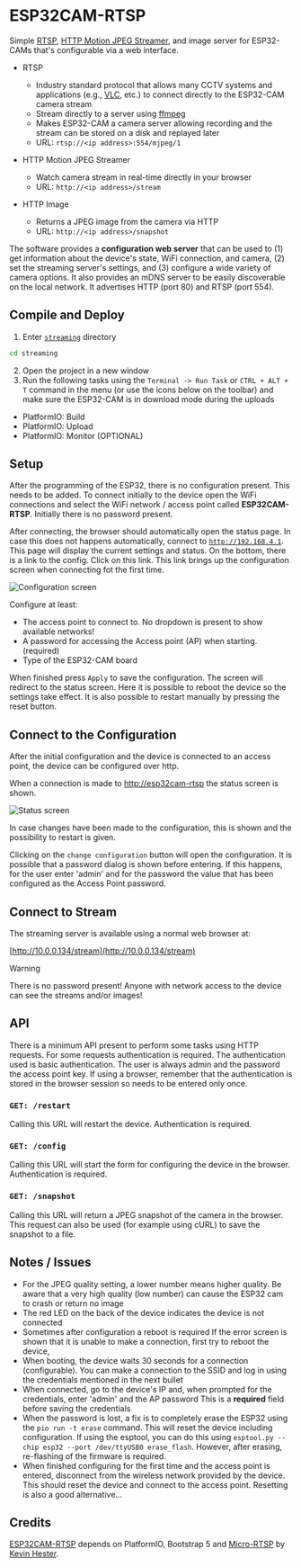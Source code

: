 # ESP32CAM-RTSP

Simple [RTSP](https://en.wikipedia.org/wiki/Real_Time_Streaming_Protocol), [HTTP Motion JPEG Streamer](https://en.wikipedia.org/wiki/Motion_JPEG), and image server for ESP32-CAMs that's configurable via a web interface.

- RTSP
  - Industry standard protocol that allows many CCTV systems and applications (e.g., [VLC](https://www.videolan.org/vlc), etc.) to connect directly to the ESP32-CAM camera stream
  - Stream directly to a server using [ffmpeg](https://ffmpeg.org)
  - Makes ESP32-CAM a camera server allowing recording and the stream can be stored on a disk and replayed later
  - URL: `rtsp://<ip address>:554/mjpeg/1`

- HTTP Motion JPEG Streamer
  - Watch camera stream in real-time directly in your browser
  - URL: `http://<ip address>/stream`

- HTTP Image
  - Returns a JPEG image from the camera via HTTP
  - URL: `http://<ip address>/snapshot`

The software provides a **configuration web server** that can be used to (1) get information about the device's state, WiFi connection, and camera, (2) set the streaming server's settings, and (3) configure a wide variety of camera options. It also provides an mDNS server to be easily discoverable on the local network. It advertises HTTP (port 80) and RTSP (port 554).

## Compile and Deploy

1. Enter [`streaming`](src/streaming) directory

```sh
cd streaming
```

2. Open the project in a new window
3. Run the following tasks using the `Terminal -> Run Task` or `CTRL + ALT + T` command in the menu (or use the icons below on the toolbar) and make sure the ESP32-CAM is in download mode during the uploads

- PlatformIO: Build
- PlatformIO: Upload
- PlatformIO: Monitor (OPTIONAL)

## Setup

After the programming of the ESP32, there is no configuration present. This needs to be added.
To connect initially to the device open the WiFi connections and select the WiFi network / access point called **ESP32CAM-RTSP**.
Initially there is no password present.

After connecting, the browser should automatically open the status page.
In case this does not happens automatically, connect to [`http://192.168.4.1`](http://192.168.4.1).
This page will display the current settings and status. On the bottom, there is a link to the config. Click on this link.
This link brings up the configuration screen when connecting fot the first time.

![Configuration screen](/assets/Configuration.png)

Configure at least:

- The access point to connect to. No dropdown is present to show available networks!
- A password for accessing the Access point (AP) when starting. (required)
- Type of the ESP32-CAM board

When finished press `Apply` to save the configuration. The screen will redirect to the status screen.
Here it is possible to reboot the device so the settings take effect.
It is also possible to restart manually by pressing the reset button.

## Connect to the Configuration

After the initial configuration and the device is connected to an access point, the device can be configured over http.

When a connection is made to [http://esp32cam-rtsp](http://esp32cam-rtsp) the status screen is shown.

![Status screen](/assets/index.png)

In case changes have been made to the configuration, this is shown and the possibility to restart is given.

Clicking on the `change configuration` button will open the configuration. It is possible that a password dialog is shown before entering.
If this happens, for the user enter 'admin' and for the password the value that has been configured as the Access Point password.

## Connect to Stream

The streaming server is available using a normal web browser at:

[http://10.0.0.134/stream](http://10.0.0.134/stream)

> [!WARNING]
> There is no password present!
> Anyone with network access to the device can see the streams and/or images!

## API

There is a minimum API present to perform some tasks using HTTP requests. For some requests authentication is required.
The authentication used is basic authentication. The user is always admin and the password the access point key.
If using a browser, remember that the authentication is stored in the browser session so needs to be entered only once.

### `GET: /restart`

Calling this URL will restart the device. Authentication is required.

### `GET: /config`

Calling this URL will start the form for configuring the device in the browser. Authentication is required.

### `GET: /snapshot`

Calling this URL will return a JPEG snapshot of the camera in the browser.
This request can also be used (for example using cURL) to save the snapshot to a file.

## Notes / Issues

- For the JPEG quality setting, a lower number means higher quality.
  Be aware that a very high quality (low number) can cause the ESP32 cam to crash or return no image
- The red LED on the back of the device indicates the device is not connected
- Sometimes after configuration a reboot is required
  If the error screen is shown that it is unable to make a connection, first try to reboot the device,
- When booting, the device waits 30 seconds for a connection (configurable).
  You can make a connection to the SSID and log in using the credentials mentioned in the next bullet
- When connected, go to the device's IP and, when prompted for the credentials, enter 'admin' and the AP password
  This is a **required** field before saving the credentials
- When the password is lost, a fix is to completely erase the ESP32 using the ```pio run -t erase``` command.
  This will reset the device including configuration.
  If using the esptool, you can do this using ```esptool.py --chip esp32 --port /dev/ttyUSB0 erase_flash```.
  However, after erasing, re-flashing of the firmware is required.
- When finished configuring for the first time and the access point is entered, disconnect from the wireless network provided by the device.
  This should reset the device and connect to the access point.
  Resetting is also a good alternative...

## Credits

[ESP32CAM-RTSP](https://github.com/rzeldent/esp32cam-rtsp/tree/develop) depends on PlatformIO, Bootstrap 5 and [Micro-RTSP](https://github.com/geeksville/Micro-RTSP) by [Kevin Hester](https://github.com/geeksville).